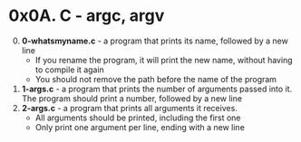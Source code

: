 # 0x0A. C - argc, argv

0. **0-whatsmyname.c** -  a program that prints its name, followed by a new line
	* If you rename the program, it will print the new name, without having to compile it again
	* You should not remove the path before the name of the program
1. **1-args.c** -  a program that prints the number of arguments passed into it. The program should print a number, followed by a new line
2. **2-args.c** - a program that prints all arguments it receives.
	* All arguments should be printed, including the first one
	* Only print one argument per line, ending with a new line

